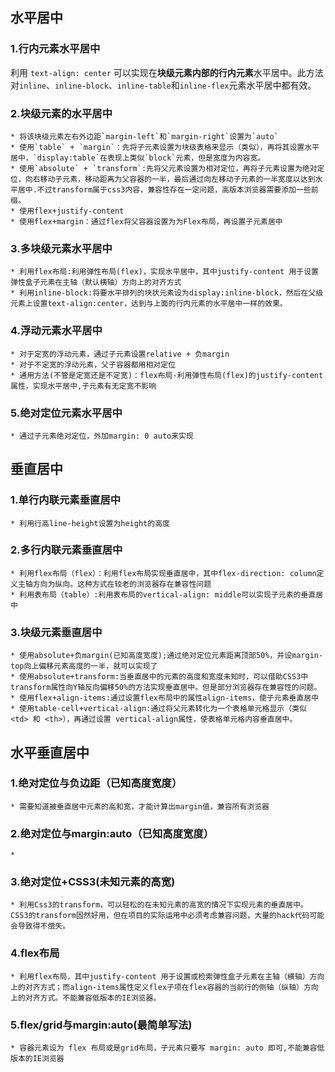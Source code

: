 ## 水平居中
### 1.行内元素水平居中
利用 `text-align: center` 可以实现在**块级元素内部的行内元素**水平居中。此方法对`inline`、`inline-block`、`inline-table`和`inline-flex`元素水平居中都有效。
### 2.块级元素的水平居中
    * 将该块级元素左右外边距`margin-left`和`margin-right`设置为`auto`
    * 使用`table` + `margin`：先将子元素设置为块级表格来显示（类似），再将其设置水平居中，`display:table`在表现上类似`block`元素，但是宽度为内容宽。
    * 使用`absolute` + `transform`:先将父元素设置为相对定位，再将子元素设置为绝对定位，向右移动子元素，移动距离为父容器的一半，最后通过向左移动子元素的一半宽度以达到水平居中.不过transform属于css3内容，兼容性存在一定问题，高版本浏览器需要添加一些前缀。
    * 使用flex+justify-content
    * 使用flex+margin：通过flex将父容器设置为为Flex布局，再设置子元素居中
### 3.多块级元素水平居中
    * 利用flex布局:利用弹性布局(flex)，实现水平居中，其中justify-content 用于设置弹性盒子元素在主轴（默认横轴）方向上的对齐方式
    * 利用inline-block:将要水平排列的块状元素设为display:inline-block，然后在父级元素上设置text-align:center，达到与上面的行内元素的水平居中一样的效果。
### 4.浮动元素水平居中
    * 对于定宽的浮动元素，通过子元素设置relative + 负margin
    * 对于不定宽的浮动元素，父子容器都用相对定位
    * 通用方法(不管是定宽还是不定宽)：flex布局-利用弹性布局(flex)的justify-content属性，实现水平居中,子元素有无定宽不影响
### 5.绝对定位元素水平居中
    * 通过子元素绝对定位，外加margin: 0 auto来实现
## 垂直居中
### 1.单行内联元素垂直居中
    * 利用行高line-height设置为height的高度
### 2.多行内联元素垂直居中
    * 利用flex布局（flex）：利用flex布局实现垂直居中，其中flex-direction: column定义主轴方向为纵向。这种方式在较老的浏览器存在兼容性问题
    * 利用表布局（table）:利用表布局的vertical-align: middle可以实现子元素的垂直居中
### 3.块级元素垂直居中
    * 使用absolute+负margin(已知高度宽度);通过绝对定位元素距离顶部50%，并设margin-top向上偏移元素高度的一半，就可以实现了
    * 使用absolute+transform:当垂直居中的元素的高度和宽度未知时，可以借助CSS3中transform属性向Y轴反向偏移50%的方法实现垂直居中。但是部分浏览器存在兼容性的问题。
    * 使用flex+align-items:通过设置flex布局中的属性align-items，使子元素垂直居中
    * 使用table-cell+vertical-align:通过将父元素转化为一个表格单元格显示（类似 <td> 和 <th>），再通过设置 vertical-align属性，使表格单元格内容垂直居中。
## 水平垂直居中
### 1.绝对定位与负边距（已知高度宽度）
    * 需要知道被垂直居中元素的高和宽，才能计算出margin值，兼容所有浏览器
### 2.绝对定位与margin:auto（已知高度宽度）
    * 
### 3.绝对定位+CSS3(未知元素的高宽)
    * 利用Css3的transform，可以轻松的在未知元素的高宽的情况下实现元素的垂直居中。CSS3的transform固然好用，但在项目的实际运用中必须考虑兼容问题，大量的hack代码可能会导致得不偿失。
### 4.flex布局
    * 利用flex布局，其中justify-content 用于设置或检索弹性盒子元素在主轴（横轴）方向上的对齐方式；而align-items属性定义flex子项在flex容器的当前行的侧轴（纵轴）方向上的对齐方式。不能兼容低版本的IE浏览器。
### 5.flex/grid与margin:auto(最简单写法)
    * 容器元素设为 flex 布局或是grid布局，子元素只要写 margin: auto 即可,不能兼容低版本的IE浏览器
